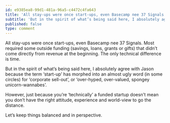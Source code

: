 ```yaml
---
id: e9385ea8-99d1-481a-96a5-c4472c4fa643
title: 'All stay-ups were once start-ups, even Basecamp nee 37 Signals.'
subtitle: 'But in the spirit of what’s being said here, I absolutely agree with Jason because the term ‘start-up’ has morphed into an almost ugly word…'
published: false
type: comment
---
```




All stay-ups were once start-ups, even Basecamp nee 37 Signals. Most required some outside funding (savings, loans, grants or gifts) that didn’t come directly from revenue at the beginning. The only technical difference is time.

But in the spirit of what’s being said here, I absolutely agree with Jason because the term ‘start-up’ has morphed into an almost ugly word (in some circles) for ‘corporate sell-out’, or ‘over-hyped, over-valued, spongey unicorn-wannabes’.

However, just because you’re ‘technically’ a funded startup doesn’t mean you don’t have the right attitude, experience and world-view to go the distance.

Let’s keep things balanced and in perspective.

